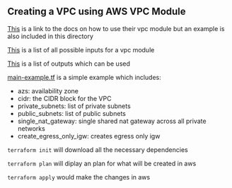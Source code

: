 ## Creating a VPC using AWS VPC Module

[This](https://registry.terraform.io/providers/hashicorp/aws/latest/docs/resources/vpc) is a link to the docs on how to use their vpc module but an example is also included in this directory

[This](https://registry.terraform.io/modules/terraform-aws-modules/vpc/aws/3.14.4?tab=inputs) is a list of all possible inputs for a vpc module

[This](https://registry.terraform.io/modules/terraform-aws-modules/vpc/aws/3.14.4?tab=outputs) is a list of outputs which can be used


[main-example.tf](./main-example.tf) is a simple example which includes:

- azs: availability zone
- cidr: the CIDR block for the VPC
- private_subnets: list of private subnets
- public_subnets: list of public subnets
- single_nat_gateway: single shared nat gateway across all private networks
- create_egress_only_igw: creates egress only igw

```terraform init``` will download all the necessary dependencies

```terraform plan``` will diplay an plan for what will be created in aws

```terraform apply``` would make the changes in aws

